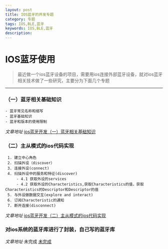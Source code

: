 ```yaml
---
layout: post
title: IOS蓝牙的开发专题
category: 专题
tags: IOS,BLE,蓝牙
keywords: IOS,BLE,蓝牙
description: 
---
```


# IOS蓝牙使用

> 最近做一个ios蓝牙设备的项目，需要用ios连接外部蓝牙设备，就对ios蓝牙相关技术做了一些研究，主要分为下面几个专题
---

### （一）蓝牙相关基础知识

    - 蓝牙常见名称和缩写
    - 蓝牙基础知识
    - 蓝牙和版本的使用限制

_文章地址_ [ios蓝牙开发（一）蓝牙相关基础知识](/2015/07/17/ios-BLE-1.html)

### （二）主从模式的ios代码实现

     1. 建立中心角色
     2. 扫描外设（discover）
     3. 连接外设(connect)
     4. 扫描外设中的服务和特征(discover)
         - 4.1 获取外设的services
         - 4.2 获取外设的Characteristics,获取Characteristics的值，获取Characteristics的Descriptor和Descriptor的值
     5. 与外设做数据交互(explore and interact)
     6. 订阅Characteristic的通知
     7. 断开连接(disconnect)

_文章地址_  [ios蓝牙开发（二）主从模式的ios代码实现](/2015/08/14/ios-BLE-2.html)

### 对ios系统的蓝牙库进行了封装，自己写的蓝牙库

_文章地址_  未完成 [未完成](#)


